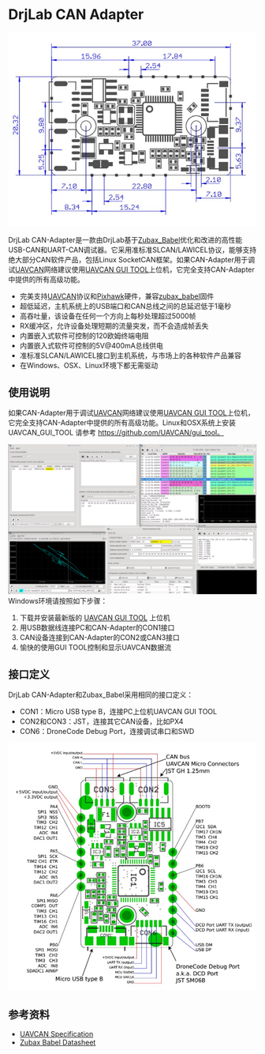 # DrjLab CAN Adapter
![](./hardware/physical-dimension.jpg)

DrjLab CAN-Adapter是一款由DrjLab基于[Zubax_Babel](https://github.com/zubax/zubax_babel.git)优化和改进的高性能USB-CAN和UART-CAN调试器。它采用准标准SLCAN/LAWICEL协议，能够支持绝大部分CAN软件产品，包括Linux SocketCAN框架。如果CAN-Adapter用于调试[UAVCAN](http://uavcan.org)网络建议使用[UAVCAN GUI TOOL](http://uavcan.org/GUI_Tool)上位机，它完全支持CAN-Adapter中提供的所有高级功能。

- 完美支持[UAVCAN](https://uavcan.org/)协议和[Pixhawk](https://github.com/px4)硬件，兼容[zubax_babel](https://github.com/Zubax/zubax_babel.git)固件
- 超低延迟，主机系统上的USB端口和CAN总线之间的总延迟低于1毫秒
- 高吞吐量，该设备在任何一个方向上每秒处理超过5000帧
- RX缓冲区，允许设备处理短期的流量突发，而不会造成帧丢失
- 内置嵌入式软件可控制的120欧姆终端电阻
- 内置嵌入式软件可控制的5V@400mA总线供电
- 准标准SLCAN/LAWICEL接口到主机系统，与市场上的各种软件产品兼容
- 在Windows、OSX、Linux环境下都无需驱动

## 使用说明
如果CAN-Adapter用于调试[UAVCAN](http://uavcan.org)网络建议使用[UAVCAN GUI TOOL](http://uavcan.org/GUI_Tool)上位机，它完全支持CAN-Adapter中提供的所有高级功能。Linux和OSX系统上安装 UAVCAN_GUI_TOOL 请参考 https://github.com/UAVCAN/gui_tool。

![uavcan-guitool-screenshot](./document/uavcan-gui-tool-screenshot.png)
 Windows环境请按照如下步骤：

1. 下载并安装最新版的 [UAVCAN GUI TOOL](https://files.zubax.com/products/org.uavcan.gui_tool/) 上位机
1. 用USB数据线连接PC和CAN-Adapter的CON1接口
1. CAN设备连接到CAN-Adapter的CON2或CAN3接口
1. 愉快的使用GUI TOOL控制和显示UAVCAN数据流



## 接口定义
DrjLab CAN-Adapter和Zubax_Babel采用相同的接口定义：
- CON1：Micro USB type B，连接PC上位机UAVCAN GUI TOOL
- CON2和CON3：JST，连接其它CAN设备，比如PX4
- CON6：DroneCode Debug Port，连接调试串口和SWD

![can-adapter-pinout](./hardware/pinout-definiion.jpg)


## 参考资料
- [UAVCAN Specification](https://new.uavcan.org/specification)
- [Zubax Babel Datasheet](https://files.zubax.com/products/com.zubax.babel/Zubax_Babel_Datasheet.pdf)